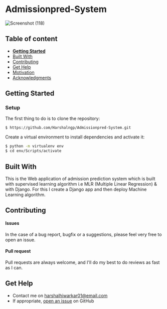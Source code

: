 # Admissionpred-System

![Screenshot (118)](https://user-images.githubusercontent.com/46785329/108382009-6300f000-722e-11eb-93d1-d05361f6196d.png)

## Table of content

- [**Getting Started**](#getting-started)
- [Built With](#built-with)
- [Contributing](#contributing)
- [Get Help](#get-help)
- [Motivation](#motivation)
- [Acknowledgments](#acknowledgements)

## Getting Started

### Setup

The first thing to do is to clone the repository:

```console
$ https://github.com/Harshalngp/Admissionpred-System.git
```
Create a virtual environment to install dependencies and activate it:

```sh
$ python -m virtualenv env
$ cd env/Scripts/activate
```

## Built With

This is the Web application of admission prediction system which is built with supervised learning algorithm i.e MLR (Multiple Linear Regression) & with Django. For this I create a Django app and then deploy Machine Learning algorithm.

## Contributing

#### Issues
In the case of a bug report, bugfix or a suggestions, please feel very free to open an issue.

#### Pull request
Pull requests are always welcome, and I'll do my best to do reviews as fast as I can.

## Get Help
- Contact me on harshalhiwarkar01@email.com
- If appropriate, [open an issue](https://github.com/Harshalngp/Admissionpred-System/issues) on GitHub
